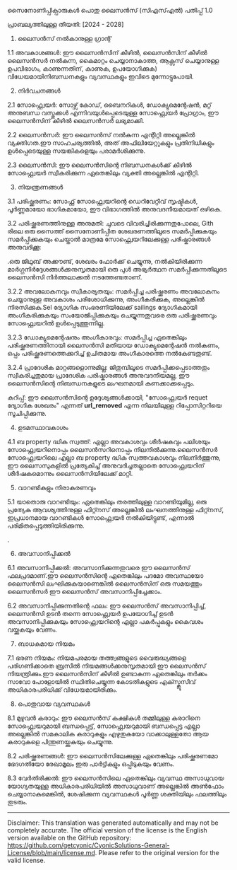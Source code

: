 സൈനോണിപ്പിക്പാരുകൾ പൊതു ലൈസൻസ് (സിഎസ്എൽ)
പതിപ്പ് 1.0

പ്രാബല്യത്തിലുള്ള തീയതി: [2024 - 2028]

1. ലൈസൻസ് നൽകാനുള്ള ഗ്രാന്റ്

1.1 അവകാശങ്ങൾ: ഈ ലൈസൻസിന് കീഴിൽ, ലൈസൻസിന് കീഴിൽ ലൈസൻസർ നൽകുന്ന, കൈമാറ്റം ചെയ്യാനാകാത്ത, ആക്സസ് ചെയ്യാനുള്ള ഉപവിഭാഗം, കാണുന്നതിന്, കാണുക, ഉപയോഗിക്കുക) വിധേയമായിനിബന്ധനകളും വ്യവസ്ഥകളും ഇവിടെ മുന്നോട്ടുപോയി.

2. നിർവചനങ്ങൾ

2.1 സോഫ്റ്റ്വെയർ: സോഴ്സ് കോഡ്, ബൈനറികൾ, ഡോക്യുമെന്റേഷൻ, മറ്റ് അനുബന്ധ വസ്തുക്കൾ എന്നിവയുൾപ്പെടെയുള്ള സോഫ്റ്റ്വെയർ പ്രോഗ്രാം, ഈ ലൈസൻസിന് കീഴിൽ ലൈസൻസർ ലഭ്യമാക്കി.

2.2 ലൈസൻസർ: ഈ ലൈസൻസ് നൽകുന്ന എന്റിറ്റി അല്ലെങ്കിൽ വ്യക്തിഗത.ഈ സാഹചര്യത്തിൽ, അത് അഫിലിയേറ്റുകളും പ്രതിനിധികളും ഉൾപ്പെടെയുള്ള സയങ്കികളെയും പരാമർശിക്കുന്നു.

2.3 ലൈസൻസി: ഈ ലൈസൻസിന്റെ നിബന്ധനകൾക്ക് കീഴിൽ സോഫ്റ്റ്വെയർ സ്വീകരിക്കുന്ന ഏതെങ്കിലും വ്യക്തി അല്ലെങ്കിൽ എന്റിറ്റി.

3. നിയന്ത്രണങ്ങൾ

3.1 പരിഷ്ക്കരണം: സോഫ്റ്റ് സോഫ്റ്റ്വെയറിന്റെ ഡെറിവേറ്റീവ് സൃഷ്ടികൾ, പൂർണ്ണമായോ ഭാഗികമായോ, ഈ വിഭാഗത്തിൽ അനുവദനീയമായത് ഒഴികെ.

3.2 പരിഷ്ക്കരണത്തിനുള്ള അനുമതി: ചുവടെ വിവരിച്ചിരിക്കുന്നതുപോലെ, Gith രിലെ ഒരു സൈത്ത് സൈനോണിപ്പിത ശേഖരണത്തിലൂടെ സമർപ്പിക്കുകയും സമർപ്പിക്കുകയും ചെയ്താൽ മാത്രമേ സോഫ്റ്റ്വെയറിലേക്കുള്ള പരിഷ്കാരങ്ങൾ അനുവദിക്കൂ:

.ഒരു ജിഥുബ് അക്കൗണ്ട്, ശേഖരം ഫോർക്ക് ചെയ്യുന്നു, നൽകിയിരിക്കുന്ന മാർഗ്ഗനിർദ്ദേശങ്ങൾക്കനുസൃതമായി ഒരു പുൾ അഭ്യർത്ഥന സമർപ്പിക്കുന്നതിലൂടെ ലൈസൻസി നിർത്തലാക്കൽ നടത്തേണ്ടതാണ്.

3.2.2 അവലോകനവും സ്വീകാര്യതയും: സമർപ്പിച്ച പരിഷ്ക്കരണം അവലോകനം ചെയ്യാനുള്ള അവകാശം പരിശോധിക്കുന്നു, അംഗീകരിക്കുക, അല്ലെങ്കിൽ നിരസിക്കുക.Sel ദ്യോഗിക സംഭരണിയിലേക്ക് sailings ദ്യോഗികമായി അംഗീകരിക്കുകയും സംയോജിപ്പിക്കുകയും ചെയ്യുന്നതുവരെ ഒരു പരിഷ്ക്കരണവും സോഫ്റ്റ്വെയറിൽ ഉൾപ്പെടുത്തുന്നില്ല.

3.2.3 ഡോക്യുമെന്റേഷനും അംഗീകാരവും: സമർപ്പിച്ച ഏതെങ്കിലും പരിഷ്ക്കരണത്തിനായി ലൈസൻസി മതിയായ ഡോക്യുമെന്റേഷൻ നൽകണം, ഒപ്പം പരിഷ്ക്കരണത്തെക്കുറിച്ച് ഉചിതമായ അംഗീകാരത്തെ നൽകേണ്ടതുണ്ട്.

3.2.4 പ്രാദേശിക മാറ്റങ്ങളൊന്നുമില്ല: ജിതുമ്പിലൂടെ സമർപ്പിക്കപ്പെടാത്തതും സ്വീകരിച്ചതുമായ പ്രാദേശിക പരിഷ്കാരങ്ങൾ അനുവദനീയമല്ല, ഈ ലൈസൻസിന്റെ നിബന്ധനകളുടെ ലംഘനമായി കണക്കാക്കപ്പെടും.

കുറിപ്പ്: ഈ ലൈസൻസിന്റെ ഉദ്ദേശ്യങ്ങൾക്കായി, "സോഫ്റ്റ്വെയർ requet ദ്യോഗിക ശേഖരം" എന്നത് __url_removed__ എന്ന നിലയിലുള്ള റിപ്പോസിറ്ററിയെ സൂചിപ്പിക്കുന്നു.

4. ഉടമസ്ഥാവകാശം

4.1 ബ property ദ്ധിക സ്വത്ത്: എല്ലാ അവകാശവും ശീർഷകവും പലിശയും സോഫ്റ്റ്വെയറിനൊപ്പം ലൈസൻസറിനൊപ്പം നിലനിൽക്കുന്നു.ലൈസൻസർ സോഫ്റ്റ്വെയറിലെ എല്ലാ ബ property ദ്ധിക സ്വത്തവകാശവും നിലനിർത്തുന്നു, ഈ ലൈസസുകളിൽ പ്രത്യേകിച്ച് അനുവദിച്ചതല്ലാതെ സോഫ്റ്റ്വെയറിന് ശീർഷകമൊന്നും ലൈസൻസിയിലേക്ക് മാറ്റി.

5. വാറണ്ടികളും നിരാകരണവും

5.1 യാതൊരു വാറണ്ടിയും: ഏതെങ്കിലും തരത്തിലുള്ള വാറണ്ടിയുമില്ല, ഒരു പ്രത്യേക ആവശ്യത്തിനുള്ള ഫിറ്റ്നസ് അല്ലെങ്കിൽ ലംഘനത്തിനുള്ള ഫിറ്റ്നസ്, ഇപ്രധാനമായ വാറണ്ടികൾ സോഫ്റ്റ്വെയർ നൽകിയിട്ടുണ്ട്, എന്നാൽ പരിമിതപ്പെടുത്തിയിരിക്കുന്നു.

.

6. അവസാനിപ്പിക്കൽ

6.1 അവസാനിപ്പിക്കൽ: അവസാനിക്കുന്നതുവരെ ഈ ലൈസൻസ് ഫലപ്രദമാണ്.ഈ ലൈസൻസിന്റെ ഏതെങ്കിലും പദമോ അവസ്ഥയോ ലൈസൻസി ലംഘിക്കുകയാണെങ്കിൽ ലൈസൻസിന് ഒരു സമയത്തും ലൈസൻസർ ഈ ലൈസൻസ് അവസാനിപ്പിച്ചേക്കാം.

6.2 അവസാനിപ്പിക്കുന്നതിന്റെ ഫലം: ഈ ലൈസൻസ് അവസാനിപ്പിച്ച്, ലൈസൻസി ഉടൻ തന്നെ സോഫ്റ്റ്വെയർ ഉപയോഗിച്ച് ഉടൻ അവസാനിപ്പിക്കുകയും സോഫ്റ്റ്വെയറിന്റെ എല്ലാ പകർപ്പുകളും കൈവശം വയ്ക്കുകയും വേണം.

7. ബാധകമായ നിയമം

7.1 ഭരണ നിയമം: നിയമപരമായ തത്ത്വങ്ങളുടെ വൈരുദ്ധ്യങ്ങളെ പരിഗണിക്കാതെ ബ്രസീൽ നിയമങ്ങൾക്കനുസൃതമായി ഈ ലൈസൻസ് നിയന്ത്രിക്കും.ഈ ലൈസൻസിന് കീഴിൽ ഉണ്ടാകുന്ന ഏതെങ്കിലും തർക്കം സാവോ പോളോയിൽ സ്ഥിതിചെയ്യുന്ന കോടതികളുടെ എക്സ്ക്ലൂസീവ് അധികാരപരിധിക്ക് വിധേയമായിരിക്കും.

8. പൊതുവായ വ്യവസ്ഥകൾ

8.1 മുഴുവൻ കരാറും: ഈ ലൈസൻസ് കക്ഷികൾ തമ്മിലുള്ള കരാറിനെ സോഫ്റ്റ്വെയറുമായി ബന്ധപ്പെട്ട്, സോഫ്റ്റ്വെയറുമായി ബന്ധപ്പെട്ട എല്ലാ അല്ലെങ്കിൽ സമകാലിക കരാറുകളും എഴുതുകയോ വാക്കാലുള്ളതോ ആയ കരാറുകളെ പിന്തുണയ്ക്കുകയും ചെയ്യുന്നു.

8.2 പരിഷ്ക്കരണങ്ങൾ: ഈ ലൈസൻസിലേക്കുള്ള ഏതെങ്കിലും പരിഷ്ക്കരണമോ ഭേദഗതിയോ രേഖാമൂലം ഇരു പാർട്ടികളും ഒപ്പിടുകയും വേണം.

8.3 വേർതിരിക്കൽ: ഈ ലൈസൻസിലെ ഏതെങ്കിലും വ്യവസ്ഥ അസാധുവായ യോഗ്യതയുള്ള അധികാരപരിധിയിൽ അസാധുവാണ് അല്ലെങ്കിൽ അൺഫോം ചെയ്യാനാകുമെങ്കിൽ, ശേഷിക്കുന്ന വ്യവസ്ഥകൾ പൂർണ്ണ ശക്തിയിലും ഫലത്തിലും തുടരും.

---
Disclaimer: This translation was generated automatically and may not be completely accurate. The official version of the license is the English version available on the GitHub repository: https://github.com/getcyonic/CyonicSolutions-General-License/blob/main/license.md. Please refer to the original version for the valid license.